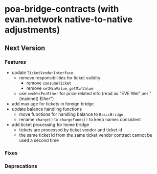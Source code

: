 # poa-bridge-contracts (with evan.network native-to-native adjustments)

## Next Version
### Features
- update `TicketVendorInterface`
  + remove responsibilities for ticket validity
    * remove `consumeTicket`
    * remove `setMinValue`, `getMinValue`
  + use `eveWeiPerEther` for price related info (read as "EVE Wei" per "(mainnet) Ether")
- add max age for tickets in foreign bridge
- update balance handling functions
  + move functions for handling balance to `BasicBridge`
  + rename `charge()` to `chargeFunds()` to keep names consistent
- add ticket processing for home bridge
  + tickets are processed by ticket vendor and ticket id
  + the same ticket id from the same ticket vendor contract cannot be used a second time

### Fixes
### Deprecations

